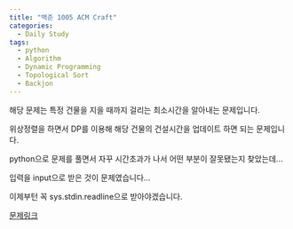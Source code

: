 ```yaml
---
title: "백준 1005 ACM Craft"
categories:
  - Daily Study
tags:
  - python
  - Algorithm
  - Dynamic Programming
  - Topological Sort
  - Backjon
---
```


해당 문제는 특정 건물을 지을 때까지 걸리는 최소시간을 알아내는 문제입니다.

위상정렬을 하면서 DP를 이용해 해당 건물의 건설시간을 업데이트 하면 되는 문제입니다.

python으로 문제를 풀면서 자꾸 시간초과가 나서 어떤 부분이 잘못됐는지 찾았는데...

입력을 input으로 받은 것이 문제였습니다...

이제부턴 꼭 sys.stdin.readline으로 받아야겠습니다.

[문제링크](https://www.acmicpc.net/problem/1005)


<script src="https://gist.github.com/voka/f8af9171a72d57f0a5a7ef0828e1dfa4.js"></script>